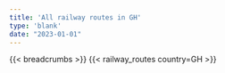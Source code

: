 ```yaml
---
title: 'All railway routes in GH'
type: 'blank'
date: "2023-01-01"
---
```


{{< breadcrumbs >}}
{{< railway_routes country=GH >}}
